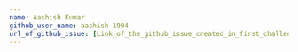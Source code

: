 ```yaml
---
name: Aashish Kumar
github_user_name: aashish-1904
url_of_github_issue: [Link_of_the_github_issue_created_in_first_challenge](https://github.com/scaleracademy/scaler-september-open-source-challenge/issues/91)
---
```

